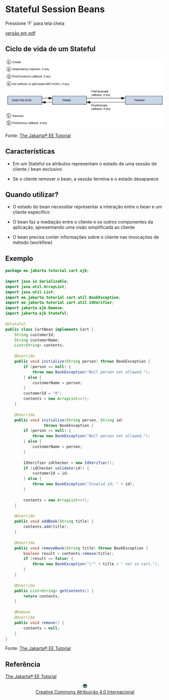 <!-- .slide: data-background-image="https://wallpaperaccess.com/full/383133.jpg" 
data-transition="convex"
-->
# Stateful Session Beans
<!-- .element: style="margin-bottom:100px; font-size: 60px; color:white;" -->

Pressione 'F' para tela cheia
<!-- .element: style="margin-bottom:10px; font-size: 15px; color:white;" -->

[versão em pdf](?print-pdf)
<!-- .element: style="margin-bottom 25px; font-size: 15px; color:white;" -->


<!-- .slide: data-background="#311F4A" data-transition="fade" -->
## Ciclo de vida de um Stateful
<!-- .element: style="margin-bottom:50px; color:white; font-size: 45px;" -->

![imagem](img/stateful.svg) <!-- .element height="50%" width="50%" -->

Fonte: [The Jakarta® EE Tutorial](https://eclipse-ee4j.github.io/jakartaee-tutorial/#the-lifecycles-of-enterprise-beans)
<!-- .element: style="margin-bottom:10px; font-size: 10px; color:white" -->


<!-- .slide: data-background="#311F4A" data-transition="fade" -->
## Características
<!-- .element: style="margin-bottom:50px; color:white; font-size: 45px;" -->

* Em um Stateful os atributos representam o estado de uma sessão de cliente / bean exclusivo
<!-- .element: style="margin-bottom:50px; color:white; font-size: 25px;" -->

* Se o cliente remover o bean, a sessão termina e o estado desaparece
<!-- .element: style="margin-bottom:50px; color:white; font-size: 25px;" -->


<!-- .slide: data-background="#311F4A" data-transition="fade" -->
## Quando utilizar?
<!-- .element: style="margin-bottom:50px; color:white; font-size: 45px;" -->

* O estado do bean necessitar representar a interação entre o bean e um cliente específico
<!-- .element: style="margin-bottom:50px; color:white; font-size: 25px;" -->

* O bean faz a mediação entre o cliente e os outros componentes da aplicação, apresentando uma visão simplificada ao cliente
<!-- .element: style="margin-bottom:50px; color:white; font-size: 25px;" -->

* O bean precisa conter informações sobre o cliente nas invocações de método (workflow)
<!-- .element: style="margin-bottom:50px; color:white; font-size: 25px;" -->


<!-- .slide: data-background="white" data-transition="fade" -->
## Exemplo
<!-- .element: style="margin-bottom:10px; font-size: 30px;" -->

```java
package ee.jakarta.tutorial.cart.ejb;

import java.io.Serializable;
import java.util.ArrayList;
import java.util.List;
import ee.jakarta.tutorial.cart.util.BookException;
import ee.jakarta.tutorial.cart.util.IdVerifier;
import jakarta.ejb.Remove;
import jakarta.ejb.Stateful;

@Stateful
public class CartBean implements Cart {
    String customerId;
    String customerName;
    List<String> contents;

    @Override
    public void initialize(String person) throws BookException {
        if (person == null) {
            throw new BookException("Null person not allowed.");
        } else {
            customerName = person;
        }
        customerId = "0";
        contents = new ArrayList<>();
    }

    @Override
    public void initialize(String person, String id)
                 throws BookException {
        if (person == null) {
            throw new BookException("Null person not allowed.");
        } else {
            customerName = person;
        }

        IdVerifier idChecker = new IdVerifier();
        if (idChecker.validate(id)) {
            customerId = id;
        } else {
            throw new BookException("Invalid id: " + id);
        }

        contents = new ArrayList<>();
    }

    @Override
    public void addBook(String title) {
        contents.add(title);
    }

    @Override
    public void removeBook(String title) throws BookException {
        boolean result = contents.remove(title);
        if (result == false) {
            throw new BookException("\"" + title + " not in cart.");
        }
    }

    @Override
    public List<String> getContents() {
        return contents;
    }

    @Remove
    @Override
    public void remove() {
        contents = null;
    }
}
```
<!-- .element: style="margin-bottom:20px; font-size: 12px;" -->

Fonte: [The Jakarta® EE Tutorial](https://eclipse-ee4j.github.io/jakartaee-tutorial/#session-bean-class)
<!-- .element: style="margin-bottom:20px; font-size: 10px;" -->


## Referência

[The Jakarta® EE Tutorial](https://eclipse-ee4j.github.io/jakartaee-tutorial/)
<!-- .element: style="margin-bottom:50px; font-size: 20px;" -->

<center>
<a href="https://rpmhub.dev" target="blanck"><img src="../../../imgs/logo.png" alt="Rodrigo Prestes Machado" width="3%" height="3%" border=0 style="border:0; text-decoration:none; outline:none"></a><br/>
<a rel="license" href="http://creativecommons.org/licenses/by/4.0/">Creative Commons Atribuição 4.0 Internacional</a>
</center>